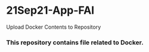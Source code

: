 # 21Sep21-App-FAI
Upload Docker Contents to Repository

### This repository contains file related to Docker. 
